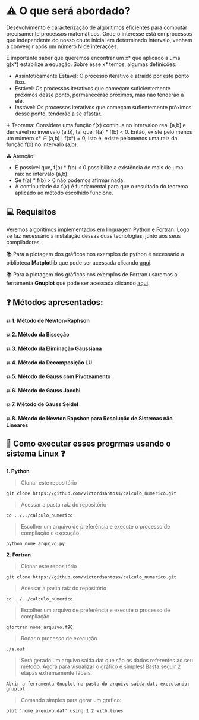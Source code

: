# :warning: O que será abordado? 
Desevolvimento e caracterização de algoritimos eficientes para computar precisamente processos matemáticos. Onde o interesse está em processos que independente do nosso chute inicial em determinado intervalo, venham a convergir após um número N de interações.

É importante saber que queremos encontrar um x* que aplicado a uma g(x*) estabilize a equação. Sobre esse x* temos, algumas definições:
  * Assintoticamente Estável: O processo iterativo é atraído por este ponto fixo.
  * Estável: Os processos iterativos que começam suficientemente próximos desse ponto, permanecerão próximos, mas não tenderão a ele.
  * Instável: Os processos iterativos que começam sufientemente próximos desse ponto, tenderão a se afastar.   
  
:heavy_plus_sign: Teorema:
  Considere uma função f(x) contínua no intervaloo real [a,b] e derivável no invervalo (a,b), tal que, f(a) * f(b) < 0. Então, existe pelo menos um número x* ∈ (a,b) | f(x*) = 0, isto é, existe pelomenos uma raiz da função f(x) no intervalo (a,b).
  
 :warning: Atenção:
  * É possível que, f(a) * f(b) < 0 possibilite a existência de mais de uma raix no intervalo (a,b).
  * Se f(a) * f(b) > 0 não podemos afirmar nada.
  * A continuidade da f(x) é fundamental para que o resultado do teorema aplicado ao método escolhido funcione.
  
  
## :computer: Requisitos
Veremos algoritimos implementados em linguagem [Python](https://www.python.org/downloads/) e [Fortran](https://gcc.gnu.org/wiki/GFortranBinaries#Windows). Logo se faz necessário a instalação dessas duas tecnologias, junto aos seus compiladores. 

:books: Para a plotagem dos gráficos nos exemplos de python é necessário a biblioteca **Matplotlib** que pode ser acessada clicando [aqui](https://matplotlib.org/downloads.html).

:books: Para a plotagem dos gráficos nos exemplos de Fortran usaremos a ferramenta **Gnuplot** que pode ser acessada clicando [aqui](https://sourceforge.net/projects/gnuplot/files/gnuplot/).
   
  

## :question: Métodos apresentados: 
#### :collision: 1. Método de Newton-Raphson
#### :collision: 2. Método da Bisseção 
#### :collision: 3. Método da Eliminação Gaussiana
#### :collision: 4. Método da Decomposição LU 
#### :collision: 5. Método de Gauss com Pivoteamento 
#### :collision: 6. Método de Gauss Jacobi 
#### :collision: 7. Método de Gauss Seidel  
#### :collision: 8. Método de Newton Rapshon para Resolução de Sistemas não Lineares

## :running: Como executar esses progrmas usando o sistema Linux :question:
**1. Python**
> Clonar este repositório
     
    git clone https://github.com/victordsantoss/calculo_numerico.git
> Acessar a pasta raiz do repositório

    cd ../../calculo_numerico
> Escolher um arquivo de preferência e execute o processo de compilação e execução
    
    python nome_arquivo.py
**2. Fortran**
> Clonar este repositório
     
    git clone https://github.com/victordsantoss/calculo_numerico.git
> Acessar a pasta raiz do repositório

    cd ../../calculo_numerico

> Escolher um arquivo de preferência e execute o processo de compilação 
    
    gfortran nome_arquivo.f90
> Rodar o processo de execução

    ./a.out
> Será gerado um arquivo saida.dat que são os dados referentes ao seu método. Agora para visualizar o gráfico é simples! Basta seguir 2 etapas extremamente fáceis. 
    
    Abrir a ferramenta Gnuplot na pasta do arquivo saida.dat, executando: gnuplot
> Comando simples para gerar um grafico: 
    
    plot 'nome_arquivo.dat' using 1:2 with lines 

